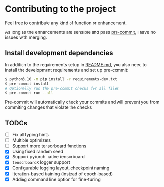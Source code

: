 # Contributing to the project
Feel free to contribute any kind of function or enhancement.

As long as the enhancements are sensible and pass [pre-commit](https://pre-commit.com/#quick-start), I have no issues with merging.
## Install development dependencies
In addition to the requirements setup in [README.md](README.md#requirements),
you also need to install the development requirements and set up pre-commit:
```bash
$ python3.10 -m pip install -r requirements-dev.txt
$ pre-commit install
# Optionally run the pre-commit checks for all files
$ pre-commit run --all
```
Pre-commit will automatically check your commits and will prevent you from
commiting changes that violate the checks

## TODOs

- [ ] Fix all typing hints
- [ ] Multiple optimizers
- [ ] Support more tensorboard functions
- [x] Using fixed random seed
- [x] Support pytorch native tensorboard
- [x] `tensorboardX` logger support
- [x] Configurable logging layout, checkpoint naming
- [x] Iteration-based training (instead of epoch-based)
- [x] Adding command line option for fine-tuning
